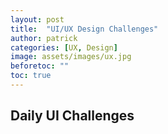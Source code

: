 ```yaml
---
layout: post
title:  "UI/UX Design Challenges"
author: patrick
categories: [UX, Design]
image: assets/images/ux.jpg
beforetoc: ""
toc: true
---
```



## Daily UI Challenges

